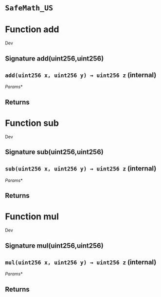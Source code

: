 # `SafeMath_US`




# Function add

Dev 
## Signature add(uint256,uint256)
## `add(uint256 x, uint256 y) → uint256 z` (internal)
*Params**

**Returns**
-----
# Function sub

Dev 
## Signature sub(uint256,uint256)
## `sub(uint256 x, uint256 y) → uint256 z` (internal)
*Params**

**Returns**
-----
# Function mul

Dev 
## Signature mul(uint256,uint256)
## `mul(uint256 x, uint256 y) → uint256 z` (internal)
*Params**

**Returns**
-----

